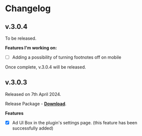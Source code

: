 # Changelog

## v.3.0.4 

To be released.

**Features I'm working on:**

- [ ] Adding a possibility of turning footnotes off on mobile

Once complete, v.3.0.4 will be released.

## v.3.0.3 

Released on 7th April 2024.

Release Package - [**Download**](https://github.com/wpcorner/footnotes-made-easy/releases/tag/3.0.3).

**Features**

- [x] Ad UI Box in the plugin's settings page. (this feature has been successfully added)
